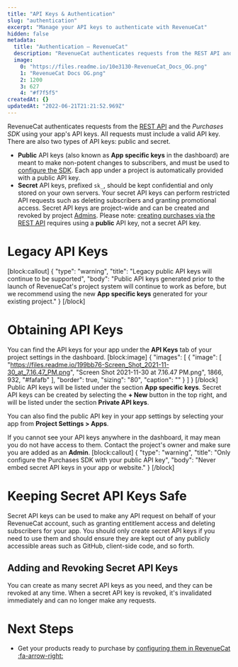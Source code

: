 ```yaml
---
title: "API Keys & Authentication"
slug: "authentication"
excerpt: "Manage your API keys to authenticate with RevenueCat"
hidden: false
metadata: 
  title: "Authentication – RevenueCat"
  description: "RevenueCat authenticates requests from the REST API and Purchases SDK using your app's API keys. All requests must include a valid key. There are also two types of API keys: public and secret."
  image: 
    0: "https://files.readme.io/10e3130-RevenueCat_Docs_OG.png"
    1: "RevenueCat Docs OG.png"
    2: 1200
    3: 627
    4: "#f7f5f5"
createdAt: {}
updatedAt: "2022-06-21T21:21:52.969Z"
---
```

RevenueCat authenticates requests from the [REST API](https://docs.revenuecat.com/reference) and the *Purchases SDK* using your app's API keys. All requests must include a valid API key. There are also two types of API keys: public and secret.

- **Public** API keys (also known as **App specific keys** in the dashboard) are meant to make non-potent changes to subscribers, and must be used to [configure the SDK](doc:configuring-sdk). Each app under a project is automatically provided with a public API key.
- **Secret** API keys, prefixed `sk_`, should be kept confidential and only stored on your own servers. Your secret API keys can perform restricted API requests such as deleting subscribers and granting promotional access. Secret API keys are project-wide and can be created and revoked by project [Admins](doc:collaborators). Please note: [creating purchases via the REST API](https://docs.revenuecat.com/reference#receipts) requires using a **public** API key, not a secret API key.

# Legacy API Keys
[block:callout]
{
  "type": "warning",
  "title": "Legacy public API keys will continue to be supported",
  "body": "Public API keys generated prior to the launch of RevenueCat's project system will continue to work as before, but we recommend using the new **App specific keys** generated for your existing project."
}
[/block]
# Obtaining API Keys

You can find the API keys for your app under the **API Keys** tab of your project settings in the dashboard. 
[block:image]
{
  "images": [
    {
      "image": [
        "https://files.readme.io/199bb76-Screen_Shot_2021-11-30_at_7.16.47_PM.png",
        "Screen Shot 2021-11-30 at 7.16.47 PM.png",
        1866,
        932,
        "#fafafb"
      ],
      "border": true,
      "sizing": "80",
      "caption": ""
    }
  ]
}
[/block]
Public API keys will be listed under the section **App specific keys**. Secret API keys can be created by selecting the **+ New** button in the top right, and will be listed under the section **Private API keys**. 

You can also find the public API key in your app settings by selecting your app from **Project Settings > Apps**.

If you cannot see your API keys anywhere in the dashboard, it may mean you do not have access to them. Contact the project's owner and make sure you are added as an **Admin**.
[block:callout]
{
  "type": "warning",
  "title": "Only configure the Purchases SDK with your public API key",
  "body": "Never embed secret API keys in your app or website."
}
[/block]
# Keeping Secret API Keys Safe

Secret API keys can be used to make any API request on behalf of your RevenueCat account, such as granting entitlement access and deleting subscribers for your app. You should only create secret API keys if you need to use them and should ensure they are kept out of any publicly accessible areas such as GitHub, client-side code, and so forth.

## Adding and Revoking Secret API Keys

You can create as many secret API keys as you need, and they can be revoked at any time. When a secret API key is revoked, it's invalidated immediately and can no longer make any requests.

# Next Steps

* Get your products ready to purchase by [configuring them in RevenueCat :fa-arrow-right: ](doc:entitlements)